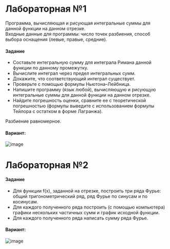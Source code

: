 <h1>Лабораторная №1</h1>
<p>Программа, вычисляющая и рисующая интегральные суммы для данной функции на данном отрезке.<br>
   Входные данные для программы: число точек разбиения, способ выбора оснащения (левые, правые, средние).</p>
<h4>Задание</h4>
<ul>
  <li>Составьте интегральную сумму для интеграла Римана данной функции по данному промежутку.</li>
  <li>Вычислите интеграл через предел интегральных сумм.</li>
  <li>Докажите, что соответствующий интеграл существует.</li>
  <li>Проверьте с помощью формулы Ньютона–Лейбница.</li>
  <li>Напишите программу (язык любой), вычисляющую и рисующую интегральные суммы для данной функции на данном отрезке.</li>
  <li>Найдите погрешность оценки, сравните ее с теоретической погрешностью (формулы выведите с использованием формулы Тейлора с остатком в форме Лагранжа).</li>
</ul>
<p>Разбиение равномерное.</p>
<h4>Вариант:</h4>

![image](https://user-images.githubusercontent.com/103372056/174417151-d8259aa3-2626-47ad-9061-3cbee366697e.png)

<h1>Лабораторная №2</h1>
<h4>Задание</h4>
<ul>
   <li>Для функции f(x), заданной на отрезке, построить три ряда Фурье: общий тригонометрический ряд, ряд Фурье по синусам и по косинусам.</li>
   <li>Для каждого полученного ряда построить (с помощью компьютера) графики нескольких частичных сумм и график исходной функции.</li>
   <li>Для каждого полученного ряда написать сумму ряда Фурье.</li>
</ul>
<h4>Вариант:</h4>

![image](https://user-images.githubusercontent.com/103372056/175299044-d7fb0688-4cbd-4a9a-b1c0-a6f3a639dea9.png)

